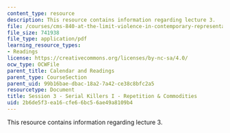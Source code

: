 ```yaml
---
content_type: resource
description: This resource contains information regarding lecture 3.
file: /courses/cms-840-at-the-limit-violence-in-contemporary-representation-fall-2013/2b6de5f3ea16cfe66bc56ae49a8109b4_MITCMS_840F13_Session_3.pdf
file_size: 741938
file_type: application/pdf
learning_resource_types:
- Readings
license: https://creativecommons.org/licenses/by-nc-sa/4.0/
ocw_type: OCWFile
parent_title: Calendar and Readings
parent_type: CourseSection
parent_uid: 99b16bae-dbac-18a2-7a42-ce38c8bfc2a5
resourcetype: Document
title: Session 3 - Serial Killers I - Repetition & Commodities
uid: 2b6de5f3-ea16-cfe6-6bc5-6ae49a8109b4
---
```

This resource contains information regarding lecture 3.